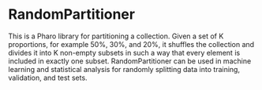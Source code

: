 # RandomPartitioner

This is a Pharo library for partitioning a collection. Given a set of K proportions, for example 50%, 30%, and 20%, it shuffles the collection and divides it into K non-empty subsets in such a way that every element is included in exactly one subset. RandomPartitioner can be used in machine learning and statistical analysis for randomly splitting data into training, validation, and test sets.

